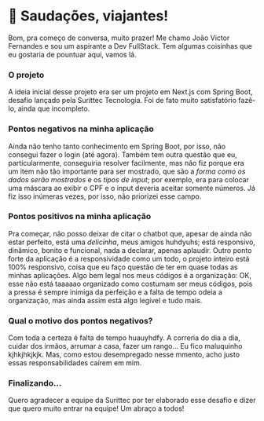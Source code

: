 # 🖖 Saudações, viajantes! 

Bom, pra começo de conversa, muito prazer! Me chamo João Victor Fernandes e sou um aspirante a Dev FullStack. Tem algumas coisinhas que eu gostaria de pountuar aqui, vamos lá.

### O projeto

A ideia inicial desse projeto era ser um projeto em Next.js com Spring Boot, desafio lançado pela Surittec Tecnologia. Foi de fato muito satisfatório fazê-lo, ainda que incompleto.

### Pontos negativos na minha aplicação

Ainda não tenho tanto conhecimento em Spring Boot, por isso, não consegui fazer o login (até agora). Também tem outra questão que eu, particularmente, conseguiria resolver facilmente, mas não fiz porque era um item não tão importante para ser mostrado, que são a _forma como os dados serão mostrados_ e os _tipos de input_; por exemplo, era para colocar uma máscara ao exibir o CPF e o input deveria aceitar somente números. Já fiz isso inúmeras vezes, por isso, não priorizei esse campo.

### Pontos positivos na minha aplicação

Pra começar, não posso deixar de citar o chatbot que, apesar de ainda não estar perfeito, está uma _delicinha_, meus amigos huhdyuhs; está responsivo, dinâmico, bonito e funcional, nada a declarar, apenas aplaudir. Outro ponto forte da aplicação é a responsividade como um todo, o projeto inteiro está 100% responsivo, coisa que eu faço questão de ter em quase todas as minhas aplicações. Algo bem legal nos meus códigos é a organização: OK, esse não está taaaaao organizado como costumam ser meus códigos, pois a pressa é sempre inimiga da perfeição e a falta de tempo odeia a organização, mas ainda assim está algo legível e tudo mais.

### Qual o motivo dos pontos negativos?

Com toda a certeza é falta de tempo huauyhdfy. A correria do dia a dia, cuidar dos irmãos, arrumar a casa, fazer um rango... Eu fico maluquinho kjhkjhkjkjk. Mas, como estou desempregado nesse mmento, acho justo essas responsabilidades caírem em mim.

### Finalizando...

Quero agradecer a equipe da Surittec por ter elaborado esse desafio e dizer que quero muito entrar na equipe! Um abraço a todos!
